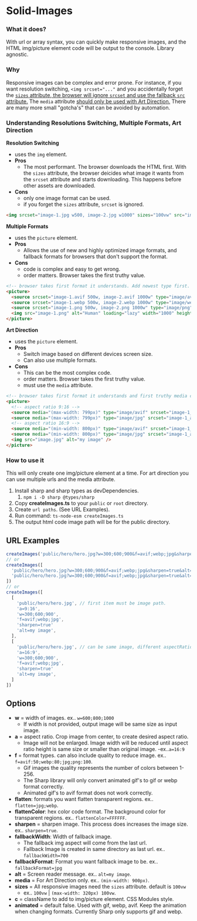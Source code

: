 # Solid-Images

### What it does?

With url or array syntax, you can quickly make responsive images, and the HTML img/picture element code will be output to the console. Library agnostic.

### Why

Responsive images can be complex and error prone. For instance, if you want resolution switching, `<img srcset="..."` and you accidentally forget the [`sizes` attribute, the browser will ignore `srcset` and use the fallback `src` attribute.](https://developer.mozilla.org/en-US/docs/Web/API/HTMLImageElement/srcset) The `media` attribute [should only be used with Art Direction.](https://developer.mozilla.org/en-US/docs/Learn/HTML/Multimedia_and_embedding/Responsive_images#art_direction) There are many more small "gotcha's" that can be avoided by automation.

### Understanding Resolutions Switching, Multiple Formats, Art Direction

**Resolution Switching**

- uses the `img` element.
- **Pros**
  - The most performant. The browser downloads the HTML first. With the `sizes` attribute, the browser deicides what image it wants from the `srcset` attribute and starts downloading. This happens before other assets are downloaded.
- **Cons**
  - only one image format can be used.
  - if you forget the `sizes` attribute, `srcset` is ignored.

```html
<img srcset="image-1.jpg w500, image-2.jpg w1000" sizes="100vw" src="image-1.jpg" alt="my image" />
```

**Multiple Formats**

- uses the `picture` element.
- **Pros**
  - Allows the use of new and highly optimized image formats, and fallback formats for browsers that don't support the format.
- **Cons**
  - code is complex and easy to get wrong.
  - order matters. Browser takes the first truthy value.

```html
<!-- browser takes first format it understands. Add newest type first.  -->
<picture>
  <source srcset="image-1.avif 500w, image-2.avif 1000w" type="image/avif" sizes="100px" />
  <source srcset="image-1.webp 500w, image-2.webp 1000w" type="image/webp" sizes="100px" />
  <source srcset="image-1.png 500w, image-2.png 1000w" type="image/png" sizes="100px" />
  <img src="image-1.png" alt="Human" loading="lazy" width="1000" height="836" />
</picture>
```

**Art Direction**

- uses the `picture` element.
- **Pros**
  - Switch image based on different devices screen size.
  - Can also use multiple formats.
- **Cons**
  - This can be the most complex code.
  - order matters. Browser takes the first truthy value.
  - must use the `media` attribute.

```html
<!-- browser takes first format it understands and first truthy media condition  -->
<picture>
  <!-- aspect ratio 9:16 -->
  <source media="(max-width: 799px)" type="image/avif" srcset="image-1_aspect_9-16.avif w500" />
  <source media="(max-width: 799px)" type="image/jpg" srcset="image-1_aspect_9-16.jpg w500" />
  <!-- aspect ratio 16:9 -->
  <source media="(min-width: 800px)" type="image/avif" srcset="image-1_aspect_16-9.avif w500" />
  <source media="(min-width: 800px)" type="image/jpg" srcset="image-1_aspect_16-9.jpg w500" />
  <img src="image.jpg" alt="my image" />
</picture>
```

### How to use it

This will only create one img/picture element at a time. For art direction you can use multiple urls and the media attribute.

1. Install sharp and sharp types as devDependencies.
   1. `npm i -D sharp @types/sharp`
2. Copy **createImages.ts** to your `public` or `root` directory.
3. Create `url paths`. (See URL Examples).
4. Run command: `ts-node-esm createImages.ts`
5. The output html code image path will be for the public directory.

## URL Examples

```ts
createImages('public/hero/hero.jpg?w=300;600;900&f=avif;webp;jpg&sharpen=true&alt=my image');
// or
createImages([
  'public/hero/hero.jpg?w=300;600;900&f=avif;webp;jpg&sharpen=true&alt=my image'
  'public/hero/hero.jpg?w=300;600;900&f=avif;webp;jpg&sharpen=true&alt=my image'
])
// or
createImages([
  [
    'public/hero/hero.jpg', // first item must be image path.
    'a=9:16',
    'w=300;600;900',
    'f=avif;webp;jpg',
    'sharpen=true'
    'alt=my image',
  ],
  [
    'public/hero/hero.jpg', // can be same image, different aspectRatio or different image.
    'a=16:9',
    'w=300;600;900',
    'f=avif;webp;jpg',
    'sharpen=true'
    'alt=my image',
  ]
])
```

## Options

- **w** = width of images. ex.. `w=600;800;1000`
  - If width is not provided, output image will be same size as input image.
- **a** = aspect ratio. Crop image from center, to create desired aspect ratio.
  - Image will not be enlarged. Image width will be reduced until aspect ratio height is same size or smaller than original image. -ex..`a=16:9`
- **f** = format types. can also include quality to reduce image. ex.. `f=avif:50;webp:80;jpg;png:100`.
  - Gif images the quality represents the number of colors between 1-256.
  - The Sharp library will only convert animated gif's to gif or webp format correctly.
  - Animated gif's to avif format does not work correctly.
- **flatten**: formats you want flatten transparent regions. ex.. `flatten=jpg;webp`.
- **flattenColor**: hex color code format. The background color for transparent regions. ex.. `flattenColor=FFFFFF`.
- **sharpen** = sharpen image. This process does increases the image size. ex.. `sharpen=true`.
- **fallbackWidth**: Width of fallback image.
  - The fallback img aspect will come from the last url.
  - Fallback Image is created in same directory as last url. ex.. `fallbackWidth=700`
- **fallbackFormat**: Format you want fallback image to be. ex.. `fallbackFormat=jpg`
- **alt** = Screen reader message. ex.. `alt=my image`.
- **media** = For Art Direction only. ex.. `(min-width: 900px)`.
- **sizes** = All responsive images need the `sizes` attribute. default is `100vw`
  - ex.. `100vw` | `(max-width: 320px) 100vw`.
- **c** = className to add to img/picture element. CSS Modules style.
- **animated** = default false. Used with gif, webp, avif. Keep the animation when changing formats. Currently Sharp only supports gif and webp.
